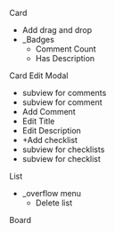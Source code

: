Card
- Add drag and drop
- _Badges
  - Comment Count
  - Has Description

Card Edit Modal
- subview for comments
- subview for comment
- Add Comment
- Edit Title 
- Edit Description
- +Add checklist
- subview for checklists
- subview for checklist

List
- _overflow menu
  + Delete list

Board
